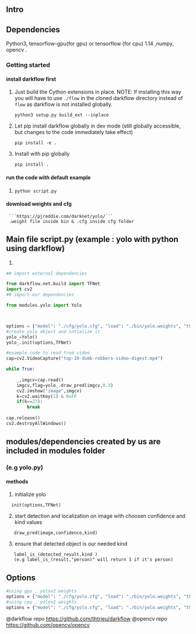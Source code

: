 
## Intro

## Dependencies

Python3, tensorflow-gpu(for gpu) or tensorflow (for cpu)  1.14  ,numpy, opencv .
### Getting started
#### install darkflow first
1. Just build the Cython extensions in place. NOTE: If installing this way you will have to use `./flow` in the cloned darkflow directory instead of `flow` as darkflow is not installed globally.
    ```
    python3 setup.py build_ext --inplace
    ```

2. Let pip install darkflow globally in dev mode (still globally accessible, but changes to the code immediately take effect)
    ```
    pip install -e .
    ```

3. Install with pip globally
    ```
    pip install .
    ```
#### run the code with default example
1. 
    ```
   python script.py
    ```
#### download weights and cfg
     ```https://pjreddie.com/darknet/yolo/```
     .weight file inside bin & .cfg inside cfg folder
        
## Main file script.py (example : yolo with python using darkflow)
1)
```python
## import external dependencies

from darkflow.net.build import TFNet
import cv2
## import our dependencies

from modules.yolo import Yolo



options = {"model": "./cfg/yolo.cfg", "load": "./bin/yolo.weights", "threshold": 0.1,"gpu":0.5}
#create yolo object and intialize it 
yolo_=Yolo()
yolo_.init(options,TFNet)

#example code to read from video
cap=cv2.VideoCapture("top-10-dumb-robbers-video-digest.mp4")

while True:
    
    _,imgcv=cap.read()
    imgcv,flag=yolo_.draw_pred(imgcv,0.3)
    cv2.imshow("image",imgcv)
    k=cv2.waitKey(1) & 0xFF
    if(k==27):
        break
    
cap.release()
cv2.destroyAllWindows()
```
## modules/dependencies created by us are included in modules folder

 ### (e.g yolo.py)
  #### methods 
1. initialize yolo
 ```
   init(options,TFNet)
 ```

2. start detection and localization on image with choosen confidence and kind values
 ```
    draw_pred(image,confidence,kind)
 ```
3. ensure that detected object is our needed kind 
 ```
    label_is_(detected_result,kind )
    (e.g label_is_(result,"person)" will return 1 if it's person)
 ```

## Options 
```bash
#using gpu , yolov2 weights
options = {"model": "./cfg/yolo.cfg", "load": "./bin/yolo.weights", "threshold": 0.1,"gpu":0.5}
#using cpu , yolov2 weights
options = {"model": "./cfg/yolo.cfg", "load": "./bin/yolo.weights", "threshold": 0.1}

```

@darkflow repo https://github.com/thtrieu/darkflow
@opencv repo https://github.com/opencv/opencv



